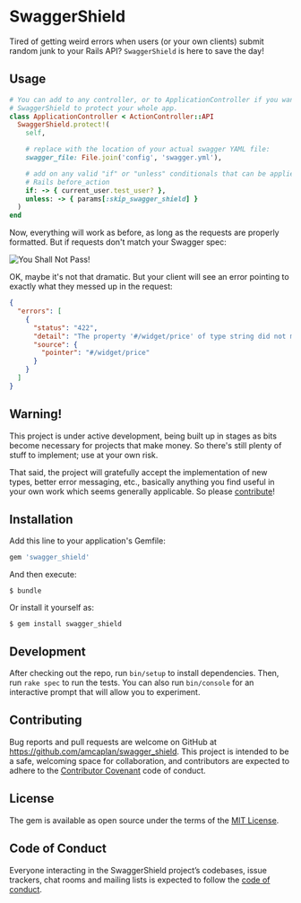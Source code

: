 # SwaggerShield

Tired of getting weird errors when users (or your own clients) submit random
junk to your Rails API?  `SwaggerShield` is here to save the day!

## Usage

```ruby
# You can add to any controller, or to ApplicationController if you want
# SwaggerShield to protect your whole app.
class ApplicationController < ActionController::API
  SwaggerShield.protect!(
    self,

    # replace with the location of your actual swagger YAML file:
    swagger_file: File.join('config', 'swagger.yml'),

    # add on any valid "if" or "unless" conditionals that can be applied to a
    # Rails before_action
    if: -> { current_user.test_user? },
    unless: -> { params[:skip_swagger_shield] }
  )
end
```

Now, everything will work as before, as long as the requests are properly
formatted.  But if requests don't match your Swagger spec:

![You Shall Not Pass!](https://i0.wp.com/gifrific.com/wp-content/uploads/2017/11/you-shall-not-pass-gandalf-lotr.gif)

OK, maybe it's not that dramatic.  But your client will see an error pointing to
exactly what they messed up in the request:

```json
{
  "errors": [
    {
      "status": "422",
      "detail": "The property '#/widget/price' of type string did not match the following type: integer",
      "source": {
        "pointer": "#/widget/price"
      }
    }
  ]
}
```

## Warning!

This project is under active development, being built up in stages as bits
become necessary for projects that make money.  So there's still plenty of stuff
to implement; use at your own risk.

That said, the project will gratefully accept the implementation of new types,
better error messaging, etc., basically anything you find useful in your own
work which seems generally applicable.  So please [contribute](#development)!

## Installation

Add this line to your application's Gemfile:

```ruby
gem 'swagger_shield'
```

And then execute:

    $ bundle

Or install it yourself as:

    $ gem install swagger_shield

## Development

After checking out the repo, run `bin/setup` to install dependencies. Then, run `rake spec` to run the tests. You can also run `bin/console` for an interactive prompt that will allow you to experiment.

## Contributing

Bug reports and pull requests are welcome on GitHub at https://github.com/amcaplan/swagger_shield. This project is intended to be a safe, welcoming space for collaboration, and contributors are expected to adhere to the [Contributor Covenant](http://contributor-covenant.org) code of conduct.

## License

The gem is available as open source under the terms of the [MIT License](http://opensource.org/licenses/MIT).

## Code of Conduct

Everyone interacting in the SwaggerShield project’s codebases, issue trackers, chat rooms and mailing lists is expected to follow the [code of conduct](https://github.com/amcaplan/swagger_shield/blob/master/CODE_OF_CONDUCT.md).
